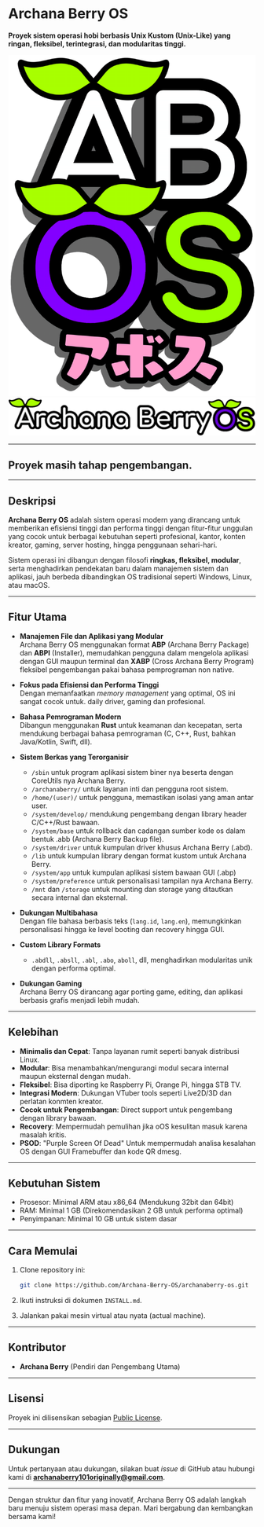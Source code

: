 # Archana Berry OS  
**Proyek sistem operasi hobi berbasis Unix Kustom (Unix-Like) yang ringan, fleksibel, terintegrasi, dan modularitas tinggi.** 

![Logo Archana Berry Organization](https://raw.githubusercontent.com/Archana-Berry-OS/.github/main/profile/orglogo.png)
![Logo Archana Berry OS](https://raw.githubusercontent.com/Archana-Berry-OS/.github/main/profile/oslogo.png)

---
## Proyek masih tahap pengembangan.

---

## Deskripsi  
**Archana Berry OS** adalah sistem operasi modern yang dirancang untuk memberikan efisiensi tinggi dan performa tinggi dengan fitur-fitur unggulan yang cocok untuk berbagai kebutuhan seperti profesional, kantor, konten kreator, gaming, server hosting, hingga penggunaan sehari-hari.  

Sistem operasi ini dibangun dengan filosofi **ringkas, fleksibel, modular**, serta menghadirkan pendekatan baru dalam manajemen sistem dan aplikasi, jauh berbeda dibandingkan OS tradisional seperti Windows, Linux, atau macOS.  

---

## Fitur Utama  
- **Manajemen File dan Aplikasi yang Modular**  
  Archana Berry OS menggunakan format **ABP** (Archana Berry Package) dan **ABPI** (Installer), memudahkan pengguna dalam mengelola aplikasi dengan GUI maupun terminal dan **XABP** (Cross Archana Berry Program) fleksibel pengembangan pakai bahasa pemprograman non native.

- **Fokus pada Efisiensi dan Performa Tinggi**  
  Dengan memanfaatkan *memory management* yang optimal, OS ini sangat cocok untuk. daily driver, gaming dan profesional.  

- **Bahasa Pemrograman Modern**  
  Dibangun menggunakan **Rust** untuk keamanan dan kecepatan, serta mendukung berbagai bahasa pemrograman (C, C++, Rust, bahkan Java/Kotlin, Swift, dll).  

- **Sistem Berkas yang Terorganisir**
  - `/sbin` untuk program aplikasi sistem biner nya beserta dengan CoreUtils nya Archana Berry.
  - `/archanaberry/` untuk layanan inti dan pengguna root sistem.  
  - `/home/(user)/` untuk pengguna, memastikan isolasi yang aman antar user.  
  - `/system/develop/` mendukung pengembang dengan library header C/C++/Rust bawaan.
  - `/system/base` untuk rollback dan cadangan sumber kode os dalam bentuk .abb (Archana Berry Backup file).
  - `/system/driver` untuk kumpulan driver khusus Archana Berry (.abd).
  - `/lib` untuk kumpulan library dengan format kustom untuk Archana Berry.
  - `/system/app` untuk kumpulan aplikasi sistem bawaan GUI (.abp)
  - `/system/preference` untuk personalisasi tampilan nya Archana Berry.
  - `/mnt` dan `/storage` untuk mounting dan storage yang ditautkan secara internal dan eksternal.

- **Dukungan Multibahasa**  
  Dengan file bahasa berbasis teks (`lang.id`, `lang.en`), memungkinkan personalisasi hingga ke level booting dan recovery hingga GUI.  

- **Custom Library Formats**  
  - `.abdll`, `.absll`, `.abl`, `.abo`, `aboll`, dll, menghadirkan modularitas unik dengan performa optimal.  

- **Dukungan Gaming**  
  Archana Berry OS dirancang agar porting game, editing, dan aplikasi berbasis grafis menjadi lebih mudah.  

---

## Kelebihan  
- **Minimalis dan Cepat**: Tanpa layanan rumit seperti banyak distribusi Linux.
- **Modular**: Bisa menambahkan/mengurangi modul secara internal maupun eksternal dengan mudah.
- **Fleksibel**: Bisa diporting ke Raspberry Pi, Orange Pi, hingga STB TV.  
- **Integrasi Modern**: Dukungan VTuber tools seperti Live2D/3D dan perlatan konmten kreator.
- **Cocok untuk Pengembangan**: Direct support untuk pengembang dengan library bawaan.
- **Recovery**: Mempermudah pemulihan jika oOS kesulitan masuk karena masalah kritis.
- **PSOD**: "Purple Screen Of Dead" Untuk mempermudah analisa kesalahan OS dengan GUI Framebuffer dan kode QR dmesg.

---

## Kebutuhan Sistem  
- Prosesor: Minimal ARM atau x86_64 (Mendukung 32bit dan 64bit)
- RAM: Minimal 1 GB (Direkomendasikan 2 GB untuk performa optimal)  
- Penyimpanan: Minimal 10 GB untuk sistem dasar  

---

## Cara Memulai  
1. Clone repository ini:  
   ```bash
   git clone https://github.com/Archana-Berry-OS/archanaberry-os.git
   ```  
2. Ikuti instruksi di dokumen `INSTALL.md`.  

3. Jalankan pakai mesin virtual atau nyata (actual machine).
---

## Kontributor  
- **Archana Berry** (Pendiri dan Pengembang Utama)  

---

## Lisensi  
Proyek ini dilisensikan sebagian [Public License](https://github.com/Archana-Berry-OS/lisensi/blob/main/README.md).  

---

## Dukungan  
Untuk pertanyaan atau dukungan, silakan buat *issue* di GitHub atau hubungi kami di **archanaberry101originally@gmail.com**.  

--- 

Dengan struktur dan fitur yang inovatif, Archana Berry OS adalah langkah baru menuju sistem operasi masa depan. Mari bergabung dan kembangkan bersama kami!
